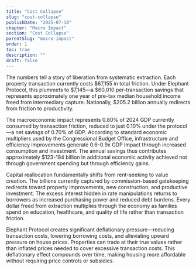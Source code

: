 ```yaml
---
title: "Cost Collapse"
slug: "cost-collapse"
publishDate: "2025-07-10"
chapter: "Macro Impact"
section: "Cost Collapse"
parentSlug: "macro-impact"
order: 1
toc: true
description: ""
draft: false
---
```


The numbers tell a story of liberation from systematic extraction. Each property transaction currently costs \$67,155 in total friction. Under Elephant Protocol, this plummets to \$7,145—a \$60,010 per-transaction savings that represents approximately one year of pre-tax median household income freed from intermediary capture. Nationally, \$205.2 billion annually redirects from friction to productivity.

The macroeconomic impact represents 0.80% of 2024 GDP currently consumed by transaction friction, reduced to just 0.10% under the protocol—a net savings of 0.70% of GDP. According to standard economic multipliers used by the Congressional Budget Office, infrastructure and efficiency improvements generate 0.6-0.9x GDP impact through increased consumption and investment. The annual savings thus contributes approximately \$123-184 billion in additional economic activity achieved not through government spending but through efficiency gains.

Capital reallocation fundamentally shifts from rent-seeking to value creation. The billions currently captured by commission-based gatekeeping redirects toward property improvements, new construction, and productive investment. The excess interest hidden in rate manipulations returns to borrowers as increased purchasing power and reduced debt burdens. Every dollar freed from extraction multiplies through the economy as families spend on education, healthcare, and quality of life rather than transaction friction.

Elephant Protocol creates significant deflationary pressure—reducing transaction costs, lowering borrowing costs, and alleviating upward pressure on house prices. Properties can trade at their true values rather than inflated prices needed to cover excessive transaction costs. This deflationary effect compounds over time, making housing more affordable without requiring price controls or subsidies.
